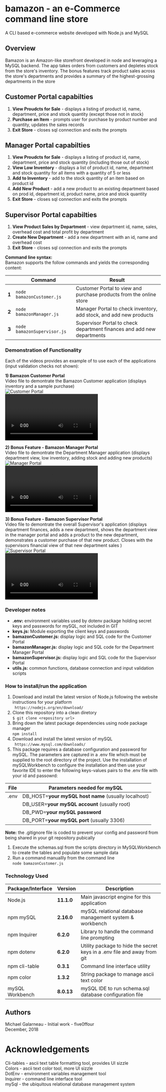 # bamazon - an e-Commerce command line store 
A CLI based e-commerce website developed with Node.js and MySQL  

## Overview  
Bamazon is an Amazon-like storefront developed in node and leveraging a MySQL backend. The app takes orders from customers and depletes stock from the store's inventory. The bonus features track product sales across the store's departments and  provides a summary of the highest-grossing departments in the store  
  
## Customer Portal capabilties
  1) __View Proudcts for Sale__ - displays a listing of product id, name, department, price and stock quantity (except those not in stock)  
  2) __Purchase an Item__ - prompts user for purchase by product number and quantity, updates the sales records  
  3) __Exit Store__ - closes sql connection and exits the prompts  

## Manager Portal capabilties
  1) __View Proudcts for Sale__ - displays a listing of product id, name, department, price and stock quantity (including those out of stock)  
  2) __View Low Inventory__ - displays a list of product id, name, department and stock quantity for all items with a quantity of 5 or less  
  3) __Add to Inventory__ - add to the stock quantity of an item based on product id  
  4) __Add New Product__ - add a new product to an existing department based on prod id, department id, product name, price and stock quantity  
  5) __Exit Store__ - closes sql connection and exits the prompts  

## Supervisor Portal capabilties
  1) __View Product Sales by Department__ - view department id, name, sales, overhead cost and total profit by department
  2) __Create New Department__ - add a new department with an id, name and overhead cost
  3) __Exit Store__ - closes sql connection and exits the prompts  

__Command line syntax:__   
Bamazon supports the follow commands and yields the corresponding content:  
  
|       | Command                    | Result                                       |
| ----- | -------------------------- | -------------------------------------------- |
| __1__ | `node bamazonCustomer.js`  | Customer Portal to view and purchase products from the online store |
| __2__ | `node bamazonManager.js`   | Manager Portal to check inventory, add stock, and add new products  |
| __3__ | `node bamazonSupervisor.js`| Supervisor Portal to check department finances and add new departments |

### Demonstration of Functionality  
  
Each of the videos provides an example of to use each of the applications (input validation checks not shown):  
  
__1) Bamazon Customer Portal__     
  Video file to demontrate the Bamazon Customer application (displays inventory and a sample purchase)   
![Customer Portal](./assets/images/example-customer.gif)  
![Customer - MP4 Download](./assets/images/example-customer.mp4)  
  
__2) Bonus Feature - Bamazon Manager Portal__    
  Video file to demontrate the Department Manager application  (displays department view, low inventory, adding stock and adding new products)  
![Manager Portal](./assets/images/example-manager.gif)  
![Manager - MP4 Download](./assets/images/example-manager.mp4)  
   
__3) Bonus Feature - Bamazon Supervisor Portal__  
  Video file to demontrate the overall Supervisor's application  (displays department finances, adds a new department, shows the department view in the manager portal and adds a product to the new department, demonstrates a customer purchase of that new product.  Closes with the supervisors financial view of that new department sales )  
![Supervisor Portal](./assets/images/example-supervisor.gif)  
![Supervisor - MP4 Download](./assets/images/example-supervisor.mp4)  
  
### Developer notes  
- **.env:**  environment variables used by dotenv package holding secret keys and passwords for mySQL, not included in GIT  
- **keys.js:**  Module exporting the client keys and passwords  
- **bamazonCustomer.js:** display logic and SQL code for the Customer Portal   
- **bamazonManager.js:** display logic and SQL code for the Department Manager Portal   
- **bamazonSupervisor.js:** display logic and SQL code for the Supervisor Portal  
- **utils.js:** common functions,  database connection and input validation scripts
 
 ### How to install/run the application  
1. Download and install the latest version of Node.js following the website instructions for your platform  
   ` https://nodejs.org/en/download/`   
2. Clone this repository into a clean diretory  
   `$ git clone <repository url>`  
3. Bring down the latest package dependencies using node package manager  
   `npm install`  
4. Download and install the latest version of mySQL  
   ` https://www.mysql.com/downloads/`   
5. This package requires a database configuration and password for mySQL. The parameters are captured in a .env file which must be supplied to the root directory of the project.  Use the installation of mySQLWorkbench to configure the installation and then use your favorite IDE to enter the following keys-values pairs to the .env file with your id and passowrd:  
  
| File        | Parameters needed for mySQL                                          |
| ----------- | -------------------------------------------------------------------- |
| .env        | DB_HOST=__your mySQL host name__   (usually localhost)               | 
|             | DB_USER=__your mySQL account__     (usually root)                    |
|             | DB_PWD=__your mySQL password__                                       |
|             | DB_PORT=__your mySQL port__        (usually 3306)                    |
  
__Note:__  the .gitignore file is coded to prevent your config and password from being shared in your git repository pubically    

1. Execute the schemas.sql from the scripts directory in MySQLWorkbench to create the tables and populate some sample data  
2. Run a command manuallly from the command line  
   `node bamazonCustomer.js`  
  
### Technology Used  
    
| Package/Interface | Version     | Description                                                              |
| ----------------- | ----------- | ------------------------------------------------------------------------ |
| Node.js           | __11.1.0__  | Main javascript engine for this application                              |
| npm mySQL         | __2.16.0__  | mySQL relational database management system & workbench                  |
| npm Inquirer      | __6.2.0__   | Library to handle the command line prompting                             |
| npm dotenv        | __6.2.0__   | Utility package to hide the secret keys in a .env file and away from git |
| npm cli-table     | __0.3.1__   | Command line interface utility                                           |
| npm color         | __1.3.2__   | String package to manage ascii text color                                |
| mySQL Workbench   | __8.0.13__  | mySQL IDE to run schema.sql database configuration file                  | 

## Authors  
Michael Galarneau - Initial work - five0ffour  
December, 2018  

# Acknowledgements  
Cli-tables - ascii text table formatting tool, provides UI sizzle  
Colors - ascii text color tool, more UI sizzle  
DotEnv - environment variables management tool  
Inquirer - command line interface tool  
mySql - the ubiquitous relational database management system  
